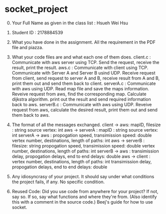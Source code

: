 # socket_project

0. Your Full Name as given in the class list : Hsueh Wei Hsu

1. Student ID : 2178884539

2. What you have done in the assignment.
	All the requirement in the PDF file and piazza. 

3. What your code files are and what each one of them does.
	client.c : Communicate with aws server using TCP. Send the request, receive the result, print the result.
	aws.c : Communicate with client using TCP. Communicate with Server A and Server B usind UDP. 
		Receive request from client, send request to server A and B, receive result from A and B, print them out and send them back to client.
	serverA.c : Communicate with aws using UDP. Read map file and save the maps information. Reveive request from aws, find the corresponding map. 
		Calculate dijkstra algorithm. print out the result and send required information back to aws.
	serverB.c : Communicate with aws using UDP. Reveive request from aws, calculate the desired result, print them out and send them back to aws.

4. The format of all the messages exchanged.
	client -> aws:
		mapID, filesize : string
		source vertex: int
	aws -> serverA :
		mapID : string
		source vertex: int
	serverA -> aws :
		propogation speed, transimission speed: double
		vertex number, destinations, length of paths: int 
	aws -> serverB :
		filesize: string
		propogation speed, transimission speed: double
		vertex number, destinations, length of paths: int 
	serverB -> aws :
		transimission delay, propogation delays, end to end delays: double
	aws -> client :
		vertex number, destinations, length of paths: int
		transimission delay, propogation delays, end to end delays: double 

5. Any idiosyncrasy of your project. It should say under what conditions the project fails, if any.
	No specific condition.

6. Reused Code: Did you use code from anywhere for your project? If not, say so. If so, say what functions and where they're from. (Also identify this with a comment in the source code.)
	Beej's guide for how to use socket.
